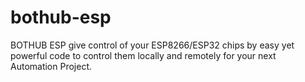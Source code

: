 # bothub-esp
BOTHUB ESP give control of your ESP8266/ESP32 chips by easy yet powerful code to control them locally and remotely for your next Automation Project.
